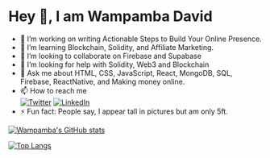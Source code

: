 # Hey 👋, I am Wampamba David 

- 🔭 I’m working on writing Actionable Steps to Build Your Online Presence.
- 🌱 I’m learning Blockchain, Solidity, and Affiliate Marketing.
- 👯 I’m looking to collaborate on Firebase and Supabase
- 🤔 I’m looking for help with Solidity, Web3 and Blockchain
- 💬 Ask me about HTML, CSS, JavaScript, React, MongoDB, SQL, Firebase, ReactNative, and Making money online.
- 📫 How to reach me <br/> <a href="https://twitter.com/davidofug">![Twitter](https://img.shields.io/badge/davidofug-%231DA1F2.svg?style=for-the-badge&logo=Twitter&logoColor=white)</a> <a href="https://linkedin.com/in/davidofug">![LinkedIn](https://img.shields.io/badge/linkedin-%230077B5.svg?style=for-the-badge&logo=linkedin&logoColor=white)</a>
- ⚡ Fun fact: People say, I appear tall in pictures but am only 5ft.

[![Wampamba's GitHub stats](https://github-readme-stats.vercel.app/api?username=davidofug&count_private=true&show_icons=true&theme=tokyonight&text_color=ffffff&icon_color=cccccc)](https://github.com/davidofug/github-readme-stats)

[![Top Langs](https://github-readme-stats.vercel.app/api/top-langs/?username=davidofug&layout=compact&theme=tokyonight&hide=java&text_color=ffffff)](https://github.com/davidofug/github-readme-stats)
